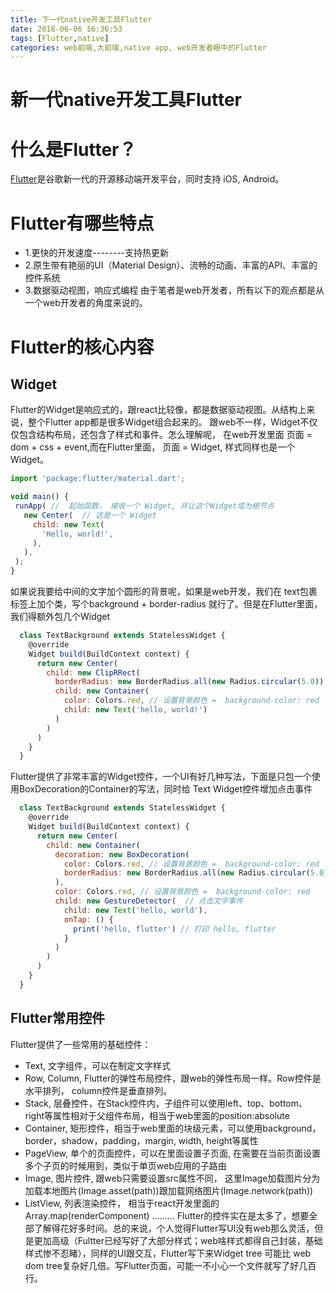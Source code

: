 ```yaml
---
title: 下一代native开发工具Flutter
date: 2018-06-06 16:36:53
tags: [Flutter,native]
categories: web前端,大前端,native app, web开发者眼中的Flutter
---
```

新一代native开发工具Flutter
=======


# 什么是Flutter？
[Flutter](https://flutter.io/)是谷歌新一代的开源移动端开发平台，同时支持 iOS, Android。

# Flutter有哪些特点
* 1.更快的开发速度--------支持热更新
* 2.原生带有艳丽的UI（Material Design）、流畅的动画、丰富的API、丰富的控件系统
* 3.数据驱动视图，响应式编程
  由于笔者是web开发者，所有以下的观点都是从一个web开发者的角度来说的。

    
# Flutter的核心内容

## Widget
Flutter的Widget是响应式的，跟react比较像，都是数据驱动视图。从结构上来说，整个Flutter app都是很多Widget组合起来的。
跟web不一样，Widget不仅仅包含结构布局，还包含了样式和事件。怎么理解呢， 在web开发里面  页面 = dom + css + event,而在Flutter里面， 页面 = Widget, 样式同样也是一个Widget。

 ```javaScript
import 'package:flutter/material.dart';

void main() {
  runApp( //  起始函数， 接收一个 Widget, 并让这个Widget成为根节点
    new Center(  // 这是一个 Widget
      child: new Text(
        'Hello, world!',
      ),
    ),
  );
}
 ```

如果说我要给中间的文字加个圆形的背景呢，如果是web开发，我们在 text包裹标签上加个类，写个background + border-radius 就行了。但是在Flutter里面，我们得额外包几个Widget
```javaScript
  class TextBackground extends StatelessWidget {
    @override
    Widget build(BuildContext context) {
      return new Center(
        child: new ClipRRect(
          borderRadius: new BorderRadius.all(new Radius.circular(5.0)), // 设置圆角 = border-radius: 5px
          child: new Container(
            color: Colors.red, // 设置背景颜色 =  background-color: red
            child: new Text('hello, world!')
          )
        )
      )
    }
  }
```


Flutter提供了非常丰富的Widget控件，一个UI有好几种写法，下面是只包一个使用BoxDecoration的Container的写法，同时给 Text Widget控件增加点击事件
```javaScript
  class TextBackground extends StatelessWidget {
    @override
    Widget build(BuildContext context) {
      return new Center(
        child: new Container(
          decoration: new BoxDecoration(
            color: Colors.red, // 设置背景颜色 =  background-color: red
            borderRadius: new BorderRadius.all(new Radius.circular(5.0)) // 设置圆角 = border-radius: 5px
          ),
          color: Colors.red, // 设置背景颜色 =  background-color: red
          child: new GestureDetector(  // 点击文字事件
            child: new Text('hello, world'),
            onTap: () {
              print('hello, flutter') // 打印 hello, flutter
            }
          )
        )
      )
    }
  }

```
## Flutter常用控件
Flutter提供了一些常用的基础控件：
* Text, 文字组件，可以在制定文字样式
* Row, Column, Flutter的弹性布局控件，跟web的弹性布局一样。Row控件是水平排列， column控件是垂直排列。
* Stack, 层叠控件，在Stack控件内，子组件可以使用left、top、bottom、right等属性相对于父组件布局，相当于web里面的position:absolute
* Container, 矩形控件，相当于web里面的块级元素，可以使用background，border，shadow，padding，margin, width, height等属性
* PageView, 单个的页面控件，可以在里面设置子页面, 在需要在当前页面设置多个子页的时候用到，类似于单页web应用的子路由
* Image, 图片控件, 跟web只需要设置src属性不同， 这里Image加载图片分为加载本地图片(Image.asset(path))跟加载网络图片(Image.network(path))
* ListView, 列表渲染控件， 相当于react开发里面的 Array.map(renderComponent)
......... Flutter的控件实在是太多了，想要全部了解得花好多时间。总的来说，个人觉得Flutter写UI没有web那么灵活，但是更加高级（Fultter已经写好了大部分样式；web啥样式都得自己封装，基础样式惨不忍睹），同样的UI跟交互，Flutter写下来Widget tree 可能比 web dom tree复杂好几倍。写Flutter页面，可能一不小心一个文件就写了好几百行。


